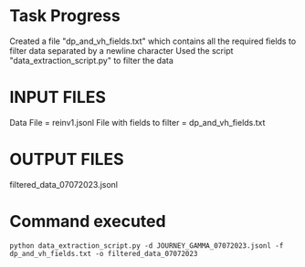 # Task Progress
Created a file "dp_and_vh_fields.txt" which contains all the required fields to filter data separated by a newline character
Used the script "data_extraction_script.py" to filter the data

# INPUT FILES 

Data File = reinv1.jsonl
File with fields to filter = dp_and_vh_fields.txt

# OUTPUT FILES

filtered_data_07072023.jsonl

# Command executed

```
python data_extraction_script.py -d JOURNEY_GAMMA_07072023.jsonl -f dp_and_vh_fields.txt -o filtered_data_07072023
```